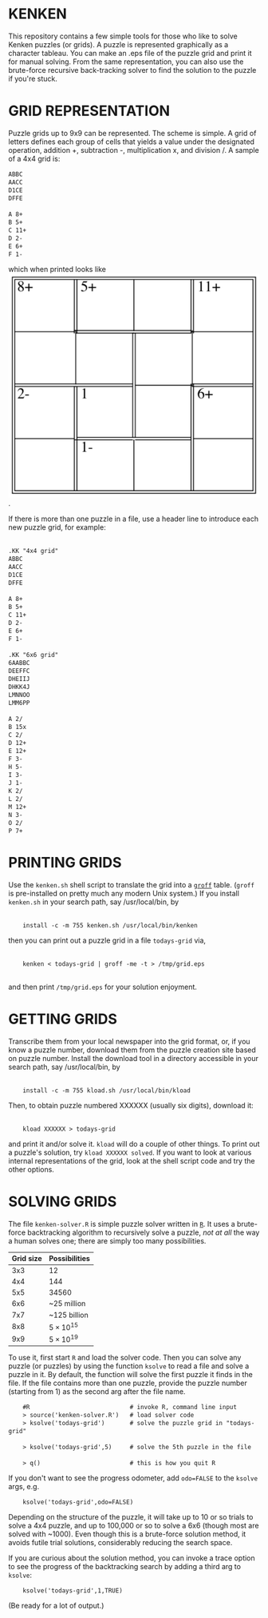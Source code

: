 KENKEN
======

This repository contains a few simple tools for those who like to solve Kenken
puzzles (or grids).  A puzzle is represented graphically as a character tableau.
You can make an .eps file of the puzzle grid and print it for manual solving.
From the same representation, you can also use the brute-force recursive
back-tracking solver to find the solution to the puzzle if you're stuck.

GRID REPRESENTATION
===================

Puzzle grids up to 9x9 can be represented.  The scheme is simple.
A grid of letters defines each group of cells that yields a value under the
designated operation, addition +, subtraction -, multiplication x, and
division /.  A sample of a 4x4 grid is:

```
ABBC
AACC
D1CE
DFFE

A 8+
B 5+
C 11+
D 2-
E 6+
F 1-
```
which when printed looks like ![this grid image](/4x4.png).

If there is more than one puzzle in a file, use a header line to introduce
each new puzzle grid, for example:
```

.KK "4x4 grid"
ABBC
AACC
D1CE
DFFE

A 8+
B 5+
C 11+
D 2-
E 6+
F 1-

.KK "6x6 grid"
6AABBC
DEEFFC
DHEIIJ
DHKK4J
LMNNOO
LMM6PP

A 2/
B 15x
C 2/
D 12+
E 12+
F 3-
H 5-
I 3-
J 1-
K 2/
L 2/
M 12+
N 3-
O 2/
P 7+
```

PRINTING GRIDS
==============

Use the `kenken.sh` shell script to translate the grid into a
[`groff`](https://www.gnu.org/software/groff/) table.  (`groff` is pre-installed
on pretty much any modern Unix system.)
If you install `kenken.sh` in your search path, say /usr/local/bin, by
```

    install -c -m 755 kenken.sh /usr/local/bin/kenken

```
then you can print out a puzzle grid in a file `todays-grid` via,
```

    kenken < todays-grid | groff -me -t > /tmp/grid.eps


```
and then print `/tmp/grid.eps` for your solution enjoyment.

GETTING GRIDS
=============

Transcribe them from your local newspaper into the grid format, or, if you
know a puzzle number, download them from the puzzle creation site based on
puzzle number.  Install the download tool in a directory accessible in your
search path, say /usr/local/bin, by
```

    install -c -m 755 kload.sh /usr/local/bin/kload

```
Then, to obtain puzzle numbered XXXXXX (usually six digits), download it:
```

    kload XXXXXX > todays-grid

```
and print it and/or solve it.  `kload` will do a couple of other things.
To print out a puzzle's solution, try `kload XXXXXX solved`.  If you want to
look at various internal representations of the grid, look at the shell script
code and try the other options.

SOLVING GRIDS
=============

The file `kenken-solver.R` is simple puzzle solver written in
[`R`](https://cran.r-project.org).  It uses a brute-force backtracking algorithm
to recursively solve a puzzle, *not at all* the way a human solves one; there
are simply too many possibilities.

|Grid size|  Possibilities   |
|---------|------------------|
|   3x3   |  12              |
|   4x4   |  144             |
|   5x5   |  34560           |
|   6x6   |  ~25 million     |
|   7x7   | ~125 billion     |
|   8x8   | $5\times 10^{15}$|
|   9x9   | $5\times 10^{19}$|

To use it, first start `R` and load the solver code.  Then you can solve any
puzzle (or
puzzles) by using the function `ksolve` to read a file and solve a puzzle in it.
By default, the function will solve the first puzzle it finds in the file.
If the file
contains more than one puzzle, provide the puzzle number (starting from 1) as
the second arg after the file name.
```
    #R                            # invoke R, command line input
    > source('kenken-solver.R')   # load solver code
    > ksolve('todays-grid')       # solve the puzzle grid in "todays-grid"

    > ksolve('todays-grid',5)     # solve the 5th puzzle in the file

    > q()                         # this is how you quit R
```

If you don't want to see the progress odometer, add `odo=FALSE` to the
`ksolve` args, e.g.
```
    ksolve('todays-grid',odo=FALSE)
```

Depending on the structure of the puzzle, it will take up to 10 or so trials
to solve a 4x4 puzzle, and up to 100,000 or so to solve a 6x6 (though most are
solved with ~1000).
Even though this is a brute-force solution method, it avoids
futile trial solutions, considerably reducing the search space.

If you are curious about the solution method, you can invoke a trace option to
see the progress of the backtracking search by adding a third arg to `ksolve`:

```
    ksolve('todays-grid',1,TRUE)
```
(Be ready for a lot of output.)
